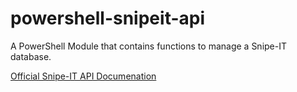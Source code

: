 # powershell-snipeit-api
A PowerShell Module that contains functions to manage a Snipe-IT database.

[Official Snipe-IT API Documenation](https://snipe-it.readme.io/reference/api-overview)
